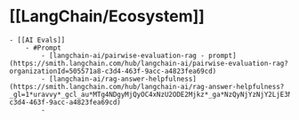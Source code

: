 # [[LangChain/Ecosystem]]
	- [[AI Evals]]
		- #Prompt
			- [langchain-ai/pairwise-evaluation-rag - prompt](https://smith.langchain.com/hub/langchain-ai/pairwise-evaluation-rag?organizationId=505571a8-c3d4-463f-9acc-a4823fea69cd)
			- [langchain-ai/rag-answer-helpfulness](https://smith.langchain.com/hub/langchain-ai/rag-answer-helpfulness?_gl=1*uravvy*_gcl_au*MTg4NDgyMjQyOC4xNzU2ODE2Mjkz*_ga*NzQyNjYzNjY2LjE3NDMxNjY0NDQ.*_ga_47WX3HKKY2*czE3NTY4MzE5NTkkbzYxJGcxJHQxNzU2ODMyMDQxJGo1OSRsMCRoMA..&organizationId=505571a8-c3d4-463f-9acc-a4823fea69cd)
			-